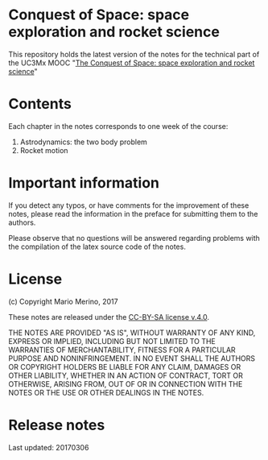 Conquest of Space: space exploration and rocket science
=======================================================

This repository holds the latest version of the notes for the technical part
of the UC3Mx MOOC "[The Conquest of Space: space exploration and  rocket science](https://www.edx.org/course/conquest-space-space-exploration-rocket-uc3mx-bia-1x-0)"

# Contents

Each chapter in the notes corresponds to one week of the course:

1. Astrodynamics: the two body problem
2. Rocket motion

# Important information

If you detect any typos, or have comments for the improvement of these notes, 
please read the information in the preface for submitting them to the authors.

Please observe that no questions will be answered regarding problems with the 
compilation of the latex source code of the notes.

# License

(c) Copyright Mario Merino, 2017

These notes are released under the 
[CC-BY-SA license v.4.0](https://creativecommons.org/licenses/by-nc-sa/4.0/).

THE NOTES ARE PROVIDED "AS IS", WITHOUT WARRANTY OF ANY KIND, EXPRESS OR 
IMPLIED, INCLUDING BUT NOT LIMITED TO THE WARRANTIES OF MERCHANTABILITY, 
FITNESS FOR A PARTICULAR PURPOSE AND NONINFRINGEMENT. IN NO EVENT SHALL THE 
AUTHORS OR COPYRIGHT HOLDERS BE LIABLE FOR ANY CLAIM, DAMAGES OR OTHER 
LIABILITY, WHETHER IN AN ACTION OF CONTRACT, TORT OR OTHERWISE, ARISING FROM, 
OUT OF OR IN CONNECTION WITH THE NOTES OR THE USE OR OTHER DEALINGS IN THE 
NOTES.

# Release notes

Last updated: 20170306
